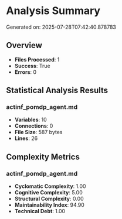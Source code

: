 # Analysis Summary

Generated on: 2025-07-28T07:42:40.878783

## Overview
- **Files Processed**: 1
- **Success**: True
- **Errors**: 0

## Statistical Analysis Results

### actinf_pomdp_agent.md
- **Variables**: 10
- **Connections**: 0
- **File Size**: 587 bytes
- **Lines**: 26

## Complexity Metrics

### actinf_pomdp_agent.md
- **Cyclomatic Complexity**: 1.00
- **Cognitive Complexity**: 5.00
- **Structural Complexity**: 0.00
- **Maintainability Index**: 94.90
- **Technical Debt**: 1.00
